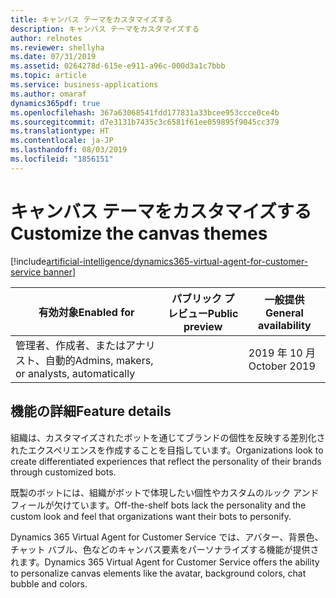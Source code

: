 ```yaml
---
title: キャンバス テーマをカスタマイズする
description: キャンバス テーマをカスタマイズする
author: relnotes
ms.reviewer: shellyha
ms.date: 07/31/2019
ms.assetid: 0264278d-615e-e911-a96c-000d3a1c7bbb
ms.topic: article
ms.service: business-applications
ms.author: omaraf
dynamics365pdf: true
ms.openlocfilehash: 367a63068541fdd177831a33bcee953ccce0ce4b
ms.sourcegitcommit: d7e3131b7435c3c6581f61ee059895f9045cc379
ms.translationtype: HT
ms.contentlocale: ja-JP
ms.lasthandoff: 08/03/2019
ms.locfileid: "1856151"
---
```

# <a name="customize-the-canvas-themes"></a><span data-ttu-id="1670d-103">キャンバス テーマをカスタマイズする</span><span class="sxs-lookup"><span data-stu-id="1670d-103">Customize the canvas themes</span></span>
[!include[artificial-intelligence/dynamics365-virtual-agent-for-customer-service banner](../includes/artificial-intelligence/dynamics365-virtual-agent-for-customer-service.md)]

| <span data-ttu-id="1670d-104">有効対象</span><span class="sxs-lookup"><span data-stu-id="1670d-104">Enabled for</span></span>    |  <span data-ttu-id="1670d-105">パブリック プレビュー</span><span class="sxs-lookup"><span data-stu-id="1670d-105">Public preview</span></span> | <span data-ttu-id="1670d-106">一般提供</span><span class="sxs-lookup"><span data-stu-id="1670d-106">General availability</span></span> | 
| ---------- | ---------- |---------- |
|<span data-ttu-id="1670d-107">管理者、作成者、またはアナリスト、自動的</span><span class="sxs-lookup"><span data-stu-id="1670d-107">Admins, makers, or analysts, automatically</span></span>|| <span data-ttu-id="1670d-108">2019 年 10 月</span><span class="sxs-lookup"><span data-stu-id="1670d-108">October 2019</span></span>|






## <a name="feature-details"></a><span data-ttu-id="1670d-109">機能の詳細</span><span class="sxs-lookup"><span data-stu-id="1670d-109">Feature details</span></span>
<!--feature detail start -->
<span data-ttu-id="1670d-110">組織は、カスタマイズされたボットを通じてブランドの個性を反映する差別化されたエクスペリエンスを作成することを目指しています。</span><span class="sxs-lookup"><span data-stu-id="1670d-110">Organizations look to create differentiated experiences that reflect the personality of their brands through customized bots.</span></span> 
 
<span data-ttu-id="1670d-111">既製のボットには、組織がボットで体現したい個性やカスタムのルック アンド フィールが欠けています。</span><span class="sxs-lookup"><span data-stu-id="1670d-111">Off-the-shelf bots lack the personality and the custom look and feel that organizations want their bots to personify.</span></span> 

<span data-ttu-id="1670d-112">Dynamics 365 Virtual Agent for Customer Service では、アバター、背景色、チャット バブル、色などのキャンバス要素をパーソナライズする機能が提供されます。</span><span class="sxs-lookup"><span data-stu-id="1670d-112">Dynamics 365 Virtual Agent for Customer Service offers the ability to personalize canvas elements like the avatar, background colors, chat bubble and colors.</span></span> 

<!--
![](media/customize-canvas-themes-1.png "") -->
<!-- Picture 1427198134 -->
<!--feature detail end -->











